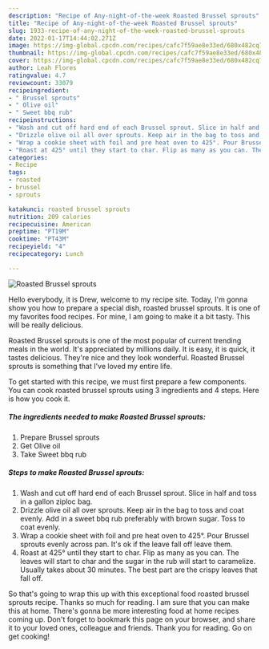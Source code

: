 ```yaml
---
description: "Recipe of Any-night-of-the-week Roasted Brussel sprouts"
title: "Recipe of Any-night-of-the-week Roasted Brussel sprouts"
slug: 1933-recipe-of-any-night-of-the-week-roasted-brussel-sprouts
date: 2022-01-17T14:44:02.271Z
image: https://img-global.cpcdn.com/recipes/cafc7f59ae8e33ed/680x482cq70/roasted-brussel-sprouts-recipe-main-photo.jpg
thumbnail: https://img-global.cpcdn.com/recipes/cafc7f59ae8e33ed/680x482cq70/roasted-brussel-sprouts-recipe-main-photo.jpg
cover: https://img-global.cpcdn.com/recipes/cafc7f59ae8e33ed/680x482cq70/roasted-brussel-sprouts-recipe-main-photo.jpg
author: Leah Flores
ratingvalue: 4.7
reviewcount: 33079
recipeingredient:
- " Brussel sprouts"
- " Olive oil"
- " Sweet bbq rub"
recipeinstructions:
- "Wash and cut off hard end of each Brussel sprout. Slice in half and toss in a gallon ziploc bag."
- "Drizzle olive oil all over sprouts. Keep air in the bag to toss and coat evenly. Add in a sweet bbq rub preferably with brown sugar. Toss to coat evenly."
- "Wrap a cookie sheet with foil and pre heat oven to 425°. Pour Brussel sprouts evenly across pan. It's ok if the leave fall off leave them."
- "Roast at 425° until they start to char. Flip as many as you can. The leaves will start to char and the sugar in the rub will start to caramelize. Usually takes about 30 minutes. The best part are the crispy leaves that fall off."
categories:
- Recipe
tags:
- roasted
- brussel
- sprouts

katakunci: roasted brussel sprouts 
nutrition: 209 calories
recipecuisine: American
preptime: "PT19M"
cooktime: "PT43M"
recipeyield: "4"
recipecategory: Lunch

---
```



![Roasted Brussel sprouts](https://img-global.cpcdn.com/recipes/cafc7f59ae8e33ed/680x482cq70/roasted-brussel-sprouts-recipe-main-photo.jpg)

Hello everybody, it is Drew, welcome to my recipe site. Today, I'm gonna show you how to prepare a special dish, roasted brussel sprouts. It is one of my favorites food recipes. For mine, I am going to make it a bit tasty. This will be really delicious.

Roasted Brussel sprouts is one of the most popular of current trending meals in the world. It's appreciated by millions daily. It is easy, it is quick, it tastes delicious. They're nice and they look wonderful. Roasted Brussel sprouts is something that I've loved my entire life.




To get started with this recipe, we must first prepare a few components. You can cook roasted brussel sprouts using 3 ingredients and 4 steps. Here is how you cook it.

<!--inarticleads1-->

##### The ingredients needed to make Roasted Brussel sprouts:

1. Prepare  Brussel sprouts
1. Get  Olive oil
1. Take  Sweet bbq rub




<!--inarticleads2-->

##### Steps to make Roasted Brussel sprouts:

1. Wash and cut off hard end of each Brussel sprout. Slice in half and toss in a gallon ziploc bag.
1. Drizzle olive oil all over sprouts. Keep air in the bag to toss and coat evenly. Add in a sweet bbq rub preferably with brown sugar. Toss to coat evenly.
1. Wrap a cookie sheet with foil and pre heat oven to 425°. Pour Brussel sprouts evenly across pan. It's ok if the leave fall off leave them.
1. Roast at 425° until they start to char. Flip as many as you can. The leaves will start to char and the sugar in the rub will start to caramelize. Usually takes about 30 minutes. The best part are the crispy leaves that fall off.




So that's going to wrap this up with this exceptional food roasted brussel sprouts recipe. Thanks so much for reading. I am sure that you can make this at home. There's gonna be more interesting food at home recipes coming up. Don't forget to bookmark this page on your browser, and share it to your loved ones, colleague and friends. Thank you for reading. Go on get cooking!
